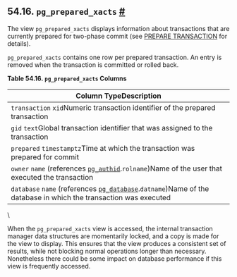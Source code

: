 ## 54.16. `pg_prepared_xacts` [#](#VIEW-PG-PREPARED-XACTS)

The view `pg_prepared_xacts` displays information about transactions that are currently prepared for two-phase commit (see [PREPARE TRANSACTION](sql-prepare-transaction.html "PREPARE TRANSACTION") for details).

`pg_prepared_xacts` contains one row per prepared transaction. An entry is removed when the transaction is committed or rolled back.

**Table 54.16. `pg_prepared_xacts` Columns**

| Column TypeDescription                                                                                                                                            |
| ----------------------------------------------------------------------------------------------------------------------------------------------------------------- |
| `transaction` `xid`Numeric transaction identifier of the prepared transaction                                                                                     |
| `gid` `text`Global transaction identifier that was assigned to the transaction                                                                                    |
| `prepared` `timestamptz`Time at which the transaction was prepared for commit                                                                                     |
| `owner` `name` (references [`pg_authid`](catalog-pg-authid.html "53.8. pg_authid").`rolname`)Name of the user that executed the transaction                       |
| `database` `name` (references [`pg_database`](catalog-pg-database.html "53.15. pg_database").`datname`)Name of the database in which the transaction was executed |

\

When the `pg_prepared_xacts` view is accessed, the internal transaction manager data structures are momentarily locked, and a copy is made for the view to display. This ensures that the view produces a consistent set of results, while not blocking normal operations longer than necessary. Nonetheless there could be some impact on database performance if this view is frequently accessed.